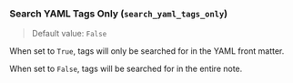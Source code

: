 ### Search YAML Tags Only (`search_yaml_tags_only`)

> Default value: `False`

When set to `True`, tags will only be searched for in the YAML front matter.

When set to `False`, tags will be searched for in the entire note. 
